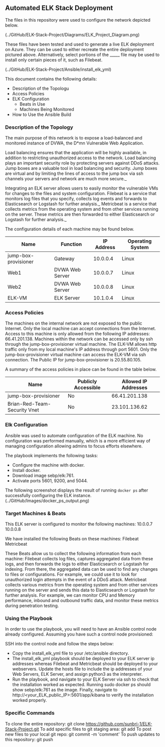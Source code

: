 ## Automated ELK Stack Deployment

The files in this repository were used to configure the network depicted below.

(../GitHub/ELK-Stack-Project/Diagrams/ELK_Project_Diagram.png)

These files have been tested and used to generate a live ELK deployment on Azure. They can be used to either recreate the entire deployment pictured above. Alternatively, select portions of the _____ file may be used to install only certain pieces of it, such as Filebeat.

(../GitHub/ELK-Stack-Project/Ansible/install_elk_yml)

This document contains the following details:
- Description of the Topologu
- Access Policies
- ELK Configuration
  - Beats in Use
  - Machines Being Monitored
- How to Use the Ansible Build


### Description of the Topology

The main purpose of this network is to expose a load-balanced and monitored instance of DVWA, the D*mn Vulnerable Web Application.

Load balancing ensures that the application will be highly available, in addition to restricting unauthorized access to the network.
Load balancing plays an important security role by protecting servers against DDoS attacks.  Jump boxes are a valuable tool in load balancing and security. Jump boxes are virtual and by limiting the lines of access to the jump box via ssh channels your servers and network are much more secure._

Integrating an ELK server allows users to easily monitor the vulnerable VMs for changes to the files and system configuration.
Filebeat is a service that monitors log files that you specify, collects log events and forwards to Elasticsearch or Logstash for further analysis._
Metricbeat is a service that collects metrics from the operating system and from other services running on the server. These metrics are then forwarded to either Elasticsearch or Logstash for further analysis._

The configuration details of each machine may be found below.


| Name     | Function | IP Address | Operating System |
|----------|----------|------------|------------------|
| jump-box-provisioner | Gateway | 10.0.0.4 | Linux   |
| Web1     | DVWA Web Server | 10.0.0.7 | Linux       |
| Web2     | DVWA Web Server | 10.0.0.8 | Linux       |
| ELK-VM   | ELK Server      | 10.1.0.4 | Linux       |

### Access Policies

The machines on the internal network are not exposed to the public Internet. Only the local machine can accept connections from the Internet. Access to this machine is only allowed from the following IP addresses:
66.41.201.138.  Machines within the network can be accessed only by ssh through the jump-box-provisioner virtual machine. The ELK-VM allows http traffic only from my local machine's IP address through port 5601.
Only the jump-box-provisioner virtual machine can access the ELK-VM via ssh connection. The Public IP for jump-box-provisioner is 20.55.80.105.

A summary of the access policies in place can be found in the table below.

| Name     | Publicly Accessible | Allowed IP Addresses |
|----------|---------------------|----------------------|
| jump-box-provisioner | No | 66.41.201.138 |
| Brian-Red-Team-Security Vnet | No | 23.101.136.62 |

### Elk Configuration

Ansible was used to automate configuration of the ELK machine. No configuration was performed manually, which is a more efficient way of managing configuration allowing admins to focus efforts elsewhere.

The playbook implements the following tasks:
- Configure the machine with docker.
- Install docker.
- Download image sebp/elk:761.
- Activate ports 5601, 9200, and 5044.

The following screenshot displays the result of running `docker ps` after successfully configuring the ELK instance.
(../GitHub/Images/docker_ps_output.png)

### Target Machines & Beats
This ELK server is configured to monitor the following machines:
10.0.0.7
10.0.0.8

We have installed the following Beats on these machines:
Filebeat
Metricbeat

These Beats allow us to collect the following information from each machine:
Filebeat collects log files, captures aggregated data from these logs, and then forwards the logs to either Elasticsearch or Logstash for indexing. From there, the aggregated data can be used to find any changes to files or configurations. For example, we could use it to look for unauthorized login attempts in the event of a DDoS attack.
Metricbeat collects various metrics from the operating system and from other services running on the server and sends this data to Elasticsearch or Logstash for further analysis. For example, we can monitor CPU and Memory performance, inbound and outbound traffic data, and monitor these metrics during penetration testing.

### Using the Playbook
In order to use the playbook, you will need to have an Ansible control node already configured. Assuming you have such a control node provisioned:

SSH into the control node and follow the steps below:
- Copy the install_elk_yml file to your /etc/ansible directory.
- The install_elk_yml playbook should be deployed to your ELK server ip addresses whereas Filebeat and Metricbeat should be deployed to your webservers. Update the hosts file to include the ip addresses of your Web Servers, ELK Server, and assign python3 as the interpreter.
- Run the playbook, and navigate to your ELK Server via ssh to check that the installation worked as expected. Running sudo docker ps should show sebp/elk:761 as the image. Finally, navigate to http://<your_ELK_public_IP>:5601/app/kibana to verify the installation worked properly.

### Specific Commands
To clone the entire repository: git clone https://github.com/sunbri-1/ELK-Stack-Project.git
To add specific files to git staging area: git add <filename>
To post new files to your local git repo: git commit -m 'comment'
To push updates to this repository: git push

